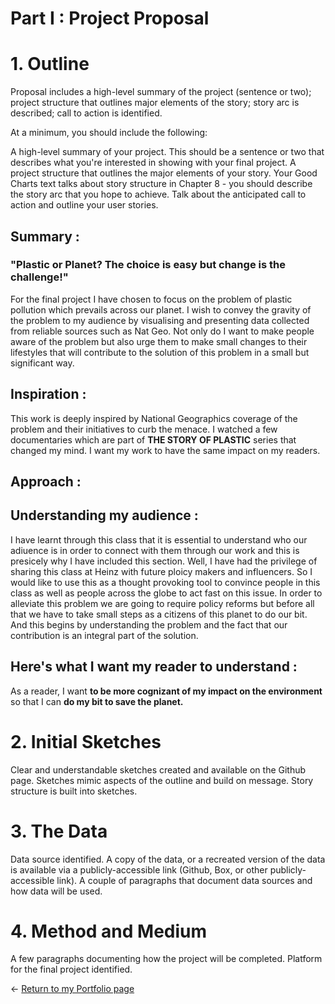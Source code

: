 # Part I : Project Proposal


# 1. Outline
Proposal includes a high-level summary of the project (sentence or two); project structure that outlines major elements of the story; story arc is described; call to action is identified.

At a minimum, you should include the following: 

A high-level summary of your project.  This should be a sentence or two that describes what you're interested in showing with your final project.
A project structure that outlines the major elements of your story.  Your Good Charts text talks about story structure in Chapter 8 - you should describe the story arc that you hope to achieve.  Talk about the anticipated call to action and outline your user stories. 

## Summary : 

### "Plastic or Planet? The choice is easy but change is the challenge!"

For the final project I have chosen to focus on the problem of plastic pollution which prevails across our planet. I wish to convey the gravity of the problem to my audience by visualising and presenting data collected from reliable sources such as Nat Geo. Not only do I want to make people aware of the problem but also urge them to make small changes to their lifestyles that will contribute to the solution of this problem in a small but significant way.

## Inspiration :

This work is deeply inspired by National Geographics coverage of the problem and their initiatives to curb the menace. I watched a few documentaries which are part of **THE STORY OF PLASTIC** series that changed my mind. I want my work to have the same impact on my readers.


## Approach : 

## Understanding my audience : 

I have learnt through this class that it is essential to understand who our adiuence is in order to connect with them through our work and this is presicely why I have included this section. Well, I have had the privilege of sharing this class at Heinz with future ploicy makers and influencers. So I would like to use this as a thought provoking tool to convince people in this class as well as people across the globe to act fast on this issue. In order to alleviate this problem we are going to require policy reforms but before all that we have to take small steps as a citizens of this planet to do our bit. And this begins by understanding the problem and the fact that our contribution is an integral part of the solution.

## Here's what I want my reader to understand :

As a reader, I want **to be more cognizant of my impact on the environment** so that I can **do my bit to save the planet.**

# 2. Initial Sketches
Clear and understandable sketches created and available on the Github page. Sketches mimic aspects of the outline and build on message. Story structure is built into sketches.
# 3. The Data
Data source identified. A copy of the data, or a recreated version of the data is available via a publicly-accessible link (Github, Box, or other publicly-accessible link). A couple of paragraphs that document data sources and how data will be used.
# 4. Method and Medium
A few paragraphs documenting how the project will be completed. Platform for the final project identified.



<- [Return to my Portfolio page](/README.md)
